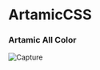 # ArtamicCSS
### Artamic All Color
![Capture](https://user-images.githubusercontent.com/58168466/209375085-9d424e13-dc88-47da-87c4-a8926714177e.PNG)
